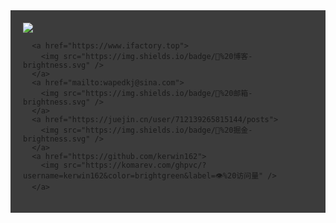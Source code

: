   <div id="info_02"  class="info_02" style="
  background: #3c3c3c !important;
  padding: 20px !important;">
      <a href="https://github.com/kerwin162">
        <img
          src="https://github-readme-stats.vercel.app/api?username=kerwin162&count_private=true&show_icons=true&bg_color=f3f3f3" />
      </a>

      <a href="https://www.ifactory.top">
        <img src="https://img.shields.io/badge/📖%20博客-brightness.svg" />
      </a>
      <a href="mailto:wapedkj@sina.com">
        <img src="https://img.shields.io/badge/📮%20邮箱-brightness.svg" />
      </a>
      <a href="https://juejin.cn/user/712139265815144/posts">
        <img src="https://img.shields.io/badge/📖%20掘金-brightness.svg" />
      </a>
      <a href="https://github.com/kerwin162">
        <img src="https://komarev.com/ghpvc/?username=kerwin162&color=brightgreen&label=👁%20访问量" />
      </a>
  </div>
